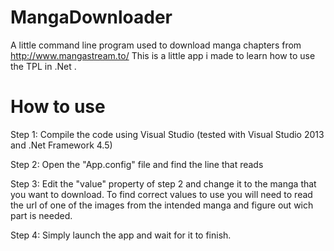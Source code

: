 MangaDownloader
===============

A little command line program used to download manga chapters from http://www.mangastream.to/
This is a little app i made to learn how to use the TPL in .Net .

How to use
===============

Step 1:
	Compile the code using Visual Studio (tested with Visual Studio 2013 and .Net Framework 4.5)

Step 2:
	Open the "App.config" file and find the line that reads <add key="urlManga" value="naruto"/>

Step 3:
	Edit the "value" property of step 2 and change it to the manga that you want to download.
	To find correct values to use you will need to read the url of one of the images from the
		intended manga and figure out wich part is needed.

Step 4:
	Simply launch the app and wait for it to finish.